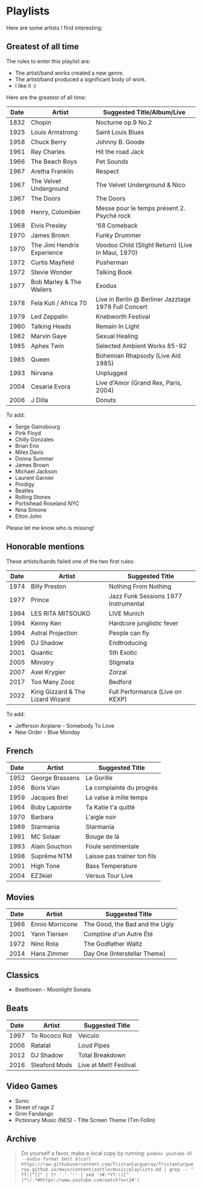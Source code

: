 # Playlists

Here are some artists I find interesting:

## Greatest of all time

The rules to enter this playlist are:

- The artist/band works created a new genre.
- The artist/band produced a significant body of work.
- I like it :)

Here are the greatest of all time:

| Date | Artist                      | Suggested Title/Album/Live                                                   |
|------|-----------------------------|------------------------------------------------------------------------------|
| 1832 | Chopin                      | Nocturne op.9 No.2                                                           |
| 1925 | Louis Armstrong             | Saint Louis Blues <!-- YT:D2TUlUwa3_o -->                                    |
| 1958 | Chuck Berry                 | Johnny B. Goode <!-- YT:6ROwVrF0Ceg -->                                      |
| 1961 | Ray Charles                 | Hit the road Jack <!-- YT:Q8Tiz6INF7I -->                                    |
| 1966 | The Beach Boys              | Pet Sounds <!-- YT:f9keMETFIbk -->                                           |
| 1967 | Aretha Franklin             | Respect <!-- YT:6FOUqQt3Kg0 -->                                              |
| 1967 | The Velvet Underground      | The Velvet Underground & Nico <!-- YT:Yjgj2YCRBh4 -->                        |
| 1967 | The Doors                   | The Doors <!-- YT:e-N2d5ED2KE -->                                            |
| 1968 | Henry, Colombier            | Messe pour le temps présent 2. Psyché rock <!-- YT:dqgplr_zKI8 -->           |
| 1968 | Elvis Presley               | '68 Comeback <!-- YT:ZAwdZcozdLk -->                                         |
| 1970 | James Brown                 | Funky Drummer <!-- YT:AoQ4AtsFWVM -->                                        |
| 1970 | The Jimi Hendrix Experience | Voodoo Child (Slight Return) (Live In Maui, 1970) <!-- YT:qFfnlYbFEiE -->    |
| 1972 | Curtis Mayfield             | Pusherman <!-- YT:xatZALKiI8A -->                                            |
| 1972 | Stevie Wonder               | Talking Book <!-- YT:79s2VCKwRFk -->                                         |
| 1977 | Bob Marley & The Wailers    | Exodus <!-- YT:43cfPgZ8cU8 -->                                               |
| 1978 | Fela Kuti / Africa 70       | Live in Berlin @ Berliner Jazztage 1978 Full Concert <!-- YT:FsY..sUhPHo --> |
| 1979 | Led Zeppelin                | Knebworth Festival <!-- YT:1Y2dlvawsKI -->                                   |
| 1980 | Talking Heads               | Remain In Light <!-- YT:8f3zmJ9vFOU -->                                      |
| 1982 | Marvin Gaye                 | Sexual Healing <!-- YT:rjlSiASsUIs -->                                       |
| 1985 | Aphex Twin                  | Selected Ambient Works 85-92 <!-- YT:Xw5AiRVqfqk -->                         |
| 1985 | Queen                       | Bohemian Rhapsody (Live Aid 1985) <!-- YT:vbvyNnw8Qjg -->                    |
| 1993 | Nirvana                     | Unplugged <!-- YT:_24pJQUj7zg -->                                            |
| 2004 | Cesaria Evora               | Live d'Amor (Grand Rex, Paris, 2004) <!-- YT:dwmVmOa_-qw -->                 |
| 2006 | J Dilla                     | Donuts <!-- YT:crZF0YNORIY -->                                               |

To add:

- Serge Gainsbourg
- Pink Floyd
- Chilly Gonzales
- Brian Eno
- Miles Davis
- Donna Summer
- James Brown
- Michael Jackson
- Laurent Garnier
- Prodigy
- Beatles
- Rolling Stones
- Portishead Roseland NYC
- Nina Simone
- Elton John

Please let me know who is missing!

## Honorable mentions

These artists/bands failed one of the two first rules:

| Date | Artist                           | Suggested Title                                               |
|------|----------------------------------|---------------------------------------------------------------|
| 1974 | Billy Preston                    | Nothing From Nothing <!--- YT:IX2bE-OBtwk -->                 |
| 1977 | Prince                           | Jazz Funk Sessions 1977 Instrumental <!--- YT:cOc2MzvqbN0 --> |
| 1994 | LES RITA MITSOUKO                | LIVE Munich <!--- YT:wJrtDhTEMWU -->                          |
| 1994 | Kenny Ken                        | Hardcore junglistic fever <!--- YT:XDY4zshzeaY -->            |
| 1994 | Astral Projection                | People can fly <!--- YT:oMb5xYpCSAU -->                       |
| 1996 | DJ Shadow                        | Endtroducing <!--- YT:EEV2EqVe9vU -->                         |
| 2001 | Quantic                          | 5th Exotic <!--- YT:ETMEmxE-Bq4 -->                           |
| 2005 | Ministry                         | Stigmata <!--- YT:qxaPj19VnRA -->                             |
| 2007 | Axel Krygier                     | Zorzal <!--- YT:9TkJRqQSffo -->                               |
| 2017 | Too Many Zooz                    | Bedford <!--- YT:IMyqasy2Lco -->                              |
| 2022 | King Gizzard & The Lizard Wizard | Full Performance (Live on KEXP)  <!--- YT:Jb8UMmrBlC8 -->     |


To add:
- Jefferson Airplane - Somebody To Love
- New Order - Blue Monday

## French

| Date | Artist          | Suggested Title                                     |
|------|-----------------|-----------------------------------------------------|
| 1952 | George Brassens | Le Gorille <!-- YT:QSAzyMceCOA -->                  |
| 1956 | Boris Vian      | La complainte du progrès <!-- YT:9PTqTjHs5c0 -->    |
| 1959 | Jacques Brel    | La valse à mille temps <!-- YT:Z08T8hNQMPw -->      |
| 1964 | Boby Lapointe   | Ta Katie t'a quitté <!-- YT:dPBvbQlu_1A -->         |
| 1970 | Barbara         | L'aigle noir <!-- YT:d9cEY13bUTo -->                |
| 1989 | Starmania       | Starmania <!-- YT:VKF_SqeKTYo -->                   |
| 1991 | MC Solaar       | Bouge de là <!-- YT:MNYsmMDZfiA -->                 |
| 1993 | Alain Souchon   | Foule sentimentale <!-- YT:V_SNDGwwGFM -->          |
| 1998 | Suprême NTM     | Laisse pas traîner ton fils <!-- YT:biYdUZXfz9I --> |
| 2001 | High Tone       | Bass Temperature <!-- YT:hyulTr1FhQo -->            |
| 2004 | EZ3kiel         | Versus Tour Live <!-- YT:ID9CjcGkP0c -->            |

## Movies

| Date | Artist          | Suggested Title                                        |
|------|-----------------|--------------------------------------------------------|
| 1966 | Ennio Morricone | The Good, the Bad and the Ugly <!-- YT:J9EZGHcu3E8 --> |
| 2001 | Yann Tiersen    | Comptine d'un Autre Été <!-- YT:I0cZukTFXNw -->        |
| 1972 | Nino Rota       | The Godfather Waltz <!-- YT:LaI5jYU-sPw -->            |
| 2014 | Hans Zimmer     | Day One (Interstellar Theme) <!-- YT:UgkvcWx8oXw -->   |


## Classics

- Beethoven - Moonlight Sonata

## Beats

| Date | Artist        | Suggested Title                                 |
|------|---------------|-------------------------------------------------|
| 1997 | To Rococo Rot | Veiculo <!--- YT:cZZ6qnfSCr4 -->                |
| 2006 | Ratatat       | Loud Pipes <!--- YT:BcoPKWzLjrE -->             |
| 2012 | DJ Shadow     | Total Breakdown <!--- YT:aR41SbgdLnA -->        |
| 2016 | Sleaford Mods | Live at Melt! Festival <!--- YT:oDL-DTeF3Ck --> |


## Video Games

- Sonic
- Street of rage 2
- Grim Fandango
- Pictionary Music (NES) - Title Screen Theme (Tim Follin)

## Archive

> Do yourself a favor, make a local copy by running:
> `podenv youtube-dl --audio-format best $(curl https://raw.githubusercontent.com/TristanCacqueray/TristanCacqueray.github.io/main/content/zettle/music/playlists.md | grep -- " YT:[^[]" | tr '.' '-' | sed 's#.*YT:\([^ ]*\).*#https://www.youtube.com/watch?v=\1#')`
